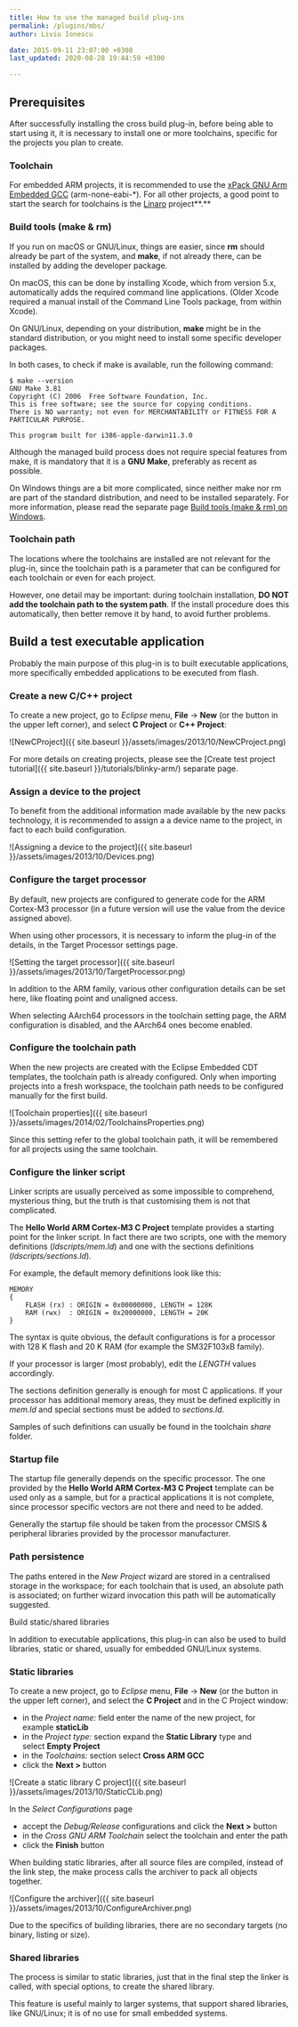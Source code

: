 ```yaml
---
title: How to use the managed build plug-ins
permalink: /plugins/mbs/
author: Liviu Ionescu

date: 2015-09-11 23:07:00 +0300
last_updated: 2020-08-28 19:44:59 +0300

---
```


## Prerequisites

After successfully installing the cross build plug-in, before being able to start using it, it is necessary to install one or more toolchains, specific for the projects you plan to create.

### Toolchain

For embedded ARM projects, it is recommended to use the [xPack GNU Arm Embedded GCC](http://launchpad.net/gcc-arm-embedded) (arm-none-eabi-*). For all other projects, a good point to start the search for toolchains is the [Linaro](http://launchpad.net/gcc-linaro) project**.**

### Build tools (make & rm)

If you run on macOS or GNU/Linux, things are easier, since **rm** should already be part of the system, and **make**, if not already there, can be installed by adding the developer package.

On macOS, this can be done by installing Xcode, which from version 5.x, automatically adds the required command line applications. (Older Xcode required a manual install of the Command Line Tools package, from within Xcode).

On GNU/Linux, depending on your distribution, **make** might be in the standard distribution, or you might need to install some specific developer packages.

In both cases, to check if make is available, run the following command:

```
$ make --version
GNU Make 3.81
Copyright (C) 2006  Free Software Foundation, Inc.
This is free software; see the source for copying conditions.
There is NO warranty; not even for MERCHANTABILITY or FITNESS FOR A
PARTICULAR PURPOSE.

This program built for i386-apple-darwin11.3.0
```

Although the managed build process does not require special features from make, it is mandatory that it is a **GNU Make**, preferably as recent as possible.

On Windows things are a bit more complicated, since neither make nor rm are part of the standard distribution, and need to be installed separately. For more information, please read the separate page [Build tools (make & rm) on Windows](https://xpack.github.io/windows-build-tools/).

### Toolchain path

The locations where the toolchains are installed are not relevant for the plug-in, since the toolchain path is a parameter that can be configured for each toolchain or even for each project.

However, one detail may be important: during toolchain installation, **DO NOT add the toolchain path to the system path**. If the install procedure does this automatically, then better remove it by hand, to avoid further problems.

## Build a test executable application

Probably the main purpose of this plug-in is to built executable applications, more specifically embedded applications to be executed from flash.

### Create a new C/C++ project

To create a new project, go to _Eclipse_ menu, **File** → **New** (or the button in the upper left corner), and select **C Project** or **C++ Project**:

![NewCProject]({{ site.baseurl }}/assets/images/2013/10/NewCProject.png)

For more details on creating projects, please see the [Create test project tutorial]({{ site.baseurl }}/tutorials/blinky-arm/) separate page.

### Assign a device to the project

To benefit from the additional information made available by the new packs technology, it is recommended to assign a a device name to the project, in fact to each build configuration.

![Assigning a device to the project]({{ site.baseurl }}/assets/images/2013/10/Devices.png)

### Configure the target processor

By default, new projects are configured to generate code for the ARM Cortex-M3 processor (in a future version will use the value from the device assigned above).

When using other processors, it is necessary to inform the plug-in of the details, in the Target Processor settings page.

![Setting the target processor]({{ site.baseurl }}/assets/images/2013/10/TargetProcessor.png)

In addition to the ARM family, various other configuration details can be set here, like floating point and unaligned access.

When selecting AArch64 processors in the toolchain setting page, the ARM configuration is disabled, and the AArch64 ones become enabled.

### Configure the toolchain path

When the new projects are created with the Eclipse Embedded CDT templates, the toolchain path is already configured. Only when importing projects into a fresh workspace, the toolchain path needs to be configured manually for the first build.

![Toolchain properties]({{ site.baseurl }}/assets/images/2014/02/ToolchainsProperties.png)

Since this setting refer to the global toolchain path, it will be remembered for all projects using the same toolchain.

### Configure the linker script

Linker scripts are usually perceived as some impossible to comprehend, mysterious thing, but the truth is that customising them is not that complicated.

The **Hello World ARM Cortex-M3 C Project** template provides a starting point for the linker script. In fact there are two scripts, one with the memory definitions (*ldscripts/mem.ld*) and one with the sections definitions (*ldscripts/sections.ld*).

For example, the default memory definitions look like this:

```
MEMORY
{
	FLASH (rx) : ORIGIN = 0x00000000, LENGTH = 128K
	RAM (rwx)  : ORIGIN = 0x20000000, LENGTH = 20K
}
```

The syntax is quite obvious, the default configurations is for a processor with 128 K flash and 20 K RAM (for example the SM32F103xB family).

If your processor is larger (most probably), edit the *LENGTH* values accordingly.

The sections definition generally is enough for most C applications. If your processor has additional memory areas, they must be defined explicitly in *mem.ld* and special sections must be added to *sections.ld*.

Samples of such definitions can usually be found in the toolchain *share* folder.

### Startup file

The startup file generally depends on the specific processor. The one provided by the **Hello World ARM Cortex-M3 C Project** template can be used only as a sample, but for a practical applications it is not complete, since processor specific vectors are not there and need to be added.

Generally the startup file should be taken from the processor CMSIS & peripheral libraries provided by the processor manufacturer.

### Path persistence

The paths entered in the *New Project* wizard are stored in a centralised storage in the workspace; for each toolchain that is used, an absolute path is associated; on further wizard invocation this path will be automatically suggested.

Build static/shared libraries

In addition to executable applications, this plug-in can also be used to build libraries, static or shared, usually for embedded GNU/Linux systems.

### Static libraries

To create a new project, go to _Eclipse_ menu, **File** → **New** (or the button in the upper left corner), and select the **C Project** and in the C Project window:

- in the *Project name:* field enter the name of the new project, for example **staticLib**
- in the *Project type:* section expand the **Static Library** type and select **Empty Project**
- in the *Toolchains:* section select **Cross ARM GCC**
- click the **Next >** button

![Create a static library C project]({{ site.baseurl }}/assets/images/2013/10/StaticCLib.png)

In the *Select Configurations* page

- accept the *Debug/Release* configurations and click the **Next >** button
- in the *Cross GNU ARM Toolchain* select the toolchain and enter the path
- click the **Finish** button

When building static libraries, after all source files are compiled, instead of the link step, the make process calls the archiver to pack all objects together.

![Configure the archiver]({{ site.baseurl }}/assets/images/2013/10/ConfigureArchiver.png)

Due to the specifics of building libraries, there are no secondary targets (no binary, listing or size).

### Shared libraries

The process is similar to static libraries, just that in the final step the linker is called, with special options, to create the shared library.

This feature is useful mainly to larger systems, that support shared libraries, like GNU/Linux; it is of no use for small embedded systems.

 [1]: http://launchpad.net/gcc-arm-embedded
